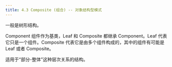 ```yaml
---
title: 4.3 Composite (组合) -- 对象结构型模式
---
```


一般是树形结构。

Component 组件作为基类，Leaf 和 Composite 都继承 Component。Leaf 代表它只是一个组件。Composite 代表它是由多个组件构成的，其中的组件有可能是 Leaf 或者 Composite。

适用于“部分-整体”这种层次关系的结构。